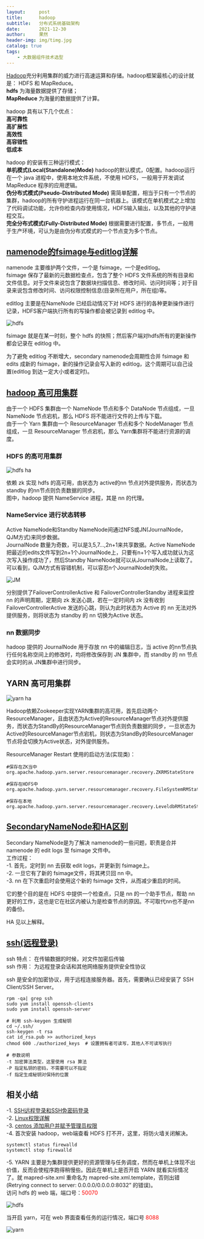 ```yaml
---
layout:     post
title:      hadoop
subtitle:   分布式系统基础架构
date:       2021-12-30
author:     果然
header-img: img/timg.jpg
catalog: true
tags:
    - 大数据组件技术选型
---
```


[Hadoop](https://baike.baidu.com/item/Hadoop/3526507?fr=aladdin)充分利用集群的威力进行高速运算和存储。hadoop框架最核心的设计就是： HDFS 和 MapReduce。  
**hdfs** 为海量数据提供了存储；  
**MapReduce** 为海量的数据提供了计算。  

hadoop 具有以下几个优点：  
**高可靠性**   
**高扩展性**    
**高效性**  
**高容错性**  
**低成本**  

hadoop  的安装有三种运行模式：  
**单机模式(Local(Standalone)Mode)** hadoop的默认模式，0配置。hadoop运行在一个 java 进程中，使用本地文件系统，不使用 HDFS，一般用于开发调试 MapReduce 程序的应用逻辑。  
**伪分布式模式(Pseudo-Distributed Mode)** 需简单配置，相当于只有一个节点的集群，hadoop的所有守护进程运行在同一台机器上。该模式在单机模式之上增加了代码调试功能，允许你检查内存使用情况，HDFS输入输出，以及其他的守护进程交互。  
**完全分布式模式(Fully-Distributed Mode)** 根据需要进行配置，多节点，一般用于生产环境，可认为是由伪分布式模式的一个节点变为多个节点。  

## [namenode的fsimage与editlog详解](https://blog.csdn.net/chenKFKevin/article/details/61196409)  
namenode 主要维护两个文件，一个是 fsimage，一个是editlog。  
fsimage 保存了最新的元数据检查点，包含了整个 HDFS 文件系统的所有目录和文件信息。对于文件来说包含了数据块扫描信息、修改时间、访问时间等；对于目录来说包含修改时间、访问权限控制信息(目录所在用户，所在组)等。  

editlog 主要是在NameNode 已经启动情况下对 HDFS 进行的各种更新操作进行记录，HDFS客户端执行所有的写操作都会被记录到 editlog 中。  

![hdfs](https://initialdream16.github.io/img/hdfs.jpg)

fsimage 就是在某一时刻，整个 hdfs 的快照；然后客户端对hdfs所有的更新操作都会记录在 editlog 中。  

为了避免 editlog 不断增大，secondary namenode会周期性合并 fsimage 和 edits 成新的 fsimage，新的操作记录会写入新的 editlog，这个周期可以自己设置(editlog 到达一定大小或者定时)。  

## [hadoop 高可用集群](https://www.cnblogs.com/funyoung/p/9947105.html)
由于一个 HDFS 集群由一个 NameNode 节点和多个 DataNode 节点组成，一旦 NameNode 节点宕机，那么 HDFS 将不能进行文件的上传与下载。  
由于一个 Yarn 集群由一个 ResourceManager 节点和多个 NodeManager 节点组成，一旦 ResourceManager 节点宕机，那么 Yarn集群将不能进行资源的调度。  
### HDFS 的高可用集群

![hdfs ha](https://initialdream16.github.io/img/HA-HDFS.png)

依赖 zk 实现 hdfs 的高可用，由状态为 active的nn 节点对外提供服务，而状态为 standby 的nn节点则负责数据的同步。  
图中，hadoop 提供 NameService 进程，其是 nn 的代理。

### NameService 进行状态转移

Active NameNode和Standby NameNode间通过NFS或JN(JournalNode，QJM方式)来同步数据。  
JournalNode 数量为奇数，可以是3,5,7…,2n+1来共享数据。Active NameNode把最近的edits文件写到2n+1个JournalNode上，只要有n+1个写入成功就认为这次写入操作成功了，然后Standby NameNode就可以从JournalNode上读取了。可以看到，QJM方式有容错机制，可以容忍n个JournalNode的失败。

![JM](https://initialdream16.github.io/img/JM.png)

分别提供了FailoverControllerActive 和 FailoverControllerStandby 进程来监控 nn 的声明周期，定期向 zk 发送心跳，若在一定时间内 zk 没有收到 FailoverControllerActive 发送的心跳，则认为此时状态为 Active 的 nn 无法对外提供服务，则将状态为 standby 的 nn 切换为Active 状态。  

### nn 数据同步

hadoop 提供的 JournalNode 用于存放 nn 中的编辑日志，当 active 的nn节点执行任何名称空间上的修改时，均将修改保存到 JN 集群中，而 standby 的 nn 节点会实时的从 JN集群中进行同步。 

## YARN 高可用集群  

![yarn ha](https://initialdream16.github.io/img/HA-YARN.png)

Hadoop依赖Zookeeper实现YARN集群的高可用，首先启动两个ResourceManager，且由状态为Active的ResourceManager节点对外提供服务，而状态为StandBy的ResourceManager节点则负责数据的同步，一旦状态为Active的ResourceManager节点宕机，则状态为StandBy的ResourceManager节点将会切换为Active状态，对外提供服务。

ResourceManager Restart 使用的启动方法(实现类)：  
```
#保存在ZK当中
org.apache.hadoop.yarn.server.resourcemanager.recovery.ZKRMStateStore
​
#保存在HDFS中
org.apache.hadoop.yarn.server.resourcemanager.recovery.FileSystemRMStateStore
​
#保存在本地
org.apache.hadoop.yarn.server.resourcemanager.recovery.LeveldbRMStateStore
```  

## [SecondaryNameNode和HA区别](https://blog.csdn.net/weixin_44641024/article/details/103341585)
Secondary NameNode是为了解决 namenode的一些问题，职责是合并namenode 的 edit logs 至 fsimage 文件中。  
工作过程：  
-1. 首先，定时到 nn 去获取 edit logs，并更新到 fsimage上。  
-2. 一旦它有了新的 fsimage文件，将其拷贝回 nn 中。  
-3. nn 在下次重启时会使用这个新的 fsimage 文件，从而减少重启的时间。

它的整个目的是在 HDFS 中提供一个检查点，只是 nn 的一个助手节点，帮助 nn 更好的工作，这也是它在社区内被认为是检查节点的原因。不可取代nn也不是nn的备份。

HA 见以上解释。  

## [ssh(远程登录)](https://www.cnblogs.com/wangguangtao/p/10227031.html)    
ssh 特点： 在传输数据的时候，对文件加密后传输  
ssh 作用： 为远程登录会话和其他网络服务提供安全性协议  

ssh 是安全的加密协议，用于远程连接服务器。首先，需要确认已经安装了 SSH Client/SSH Server。  
```
rpm -qa| grep ssh
sudo yum install openssh-clients
sudo yum install openssh-server

# 利用 ssh-keygen 生成秘钥  
cd ~/.ssh/
ssh-keygen -t rsa
cat id_rsa.pub >> authorized_keys
chmod 600 ./authorized_keys  # 设置拥有者可读写，其他人不可读写执行

# 参数说明
-t 加密算法类型，这里使用 rsa 算法
-P 指定私钥的密码，不需要可以不指定
-f 指定生成秘钥对保持的位置    
```  


## 相关小结  
-1. [SSH远程登录和SSH免密码登录](https://blog.csdn.net/m0_37822234/article/details/82494556)  
-2. [Linux权限详解](https://blog.csdn.net/u013197629/article/details/73608613)  
-3. [centos 添加用户并赋予管理员权限](https://www.cnblogs.com/dawnlz/p/12603316.html)  
-4. 首次安装 hadoop，web端查看 HDFS 打不开，这里，将防火墙关闭解决。  
```
systemctl status firewalld
systemctl stop firewalld
```  
-5. YARN 主要是为集群提供更好的资源管理与任务调度，然而在单机上体现不出价值，反而会使程序跑得稍慢些。因此在单机上是否开启 YARN 就看实际情况了。就 mapred-site.xml 重命名为 mapred-site.xml.template，否则出错(Retrying connect to server: 0.0.0.0/0.0.0.0:8032” 的错误)。  
访问 hdfs  的 web 端，端口号：<font color=red>50070</font>  

![hdfs](https://initialdream16.github.io/img/hdfsweb.png)  

当开启 yarn，可在 web 界面查看任务的运行情况，端口号 <font color=red>8088</font>  

![yarn](https://initialdream16.github.io/img/yarn.png)
